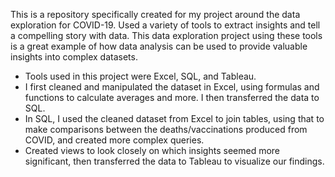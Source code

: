 This is a repository specifically created for my project around the data exploration for COVID-19. Used a variety of tools to extract insights and tell a compelling story with data. This data exploration project using these tools is a great example of how data analysis can be used to provide valuable insights into complex datasets.
   - Tools used in this project were Excel, SQL, and Tableau.
   - I first cleaned and manipulated the dataset in Excel, using formulas and functions to calculate averages and more. I then transferred the data to SQL.
   - In SQL, I used the cleaned dataset from Excel to join tables, using that to make comparisons between the deaths/vaccinations produced from COVID, and created more complex queries.  
   - Created views to look closely on which insights seemed more significant, then transferred the data to Tableau to visualize our findings.
